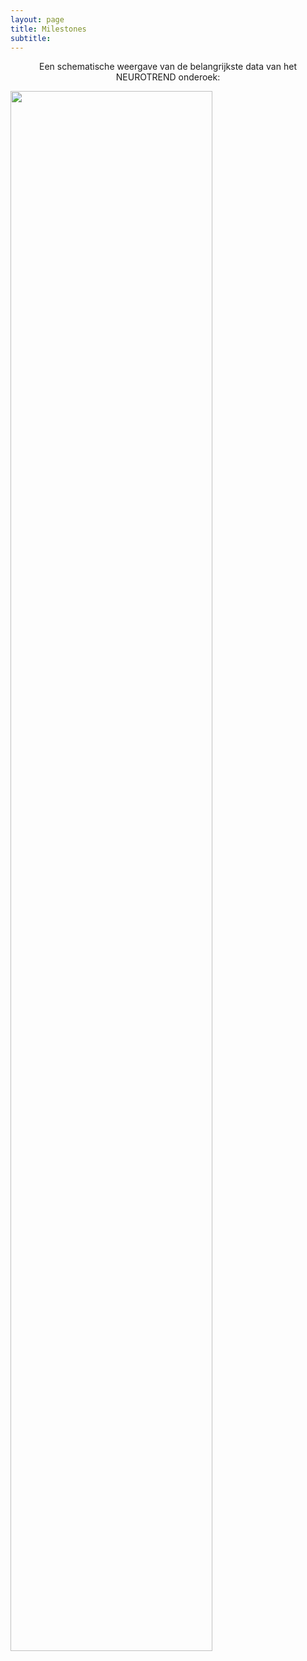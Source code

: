 ```yaml
---
layout: page
title: Milestones
subtitle:
---
```


<div align="center"> 
<p>
Een schematische weergave van de belangrijkste data van het NEUROTREND onderoek:
</p>
</div>


<img src="{{ 'img/milestones.png' | relative_url }}"  style="width:80%" align="center" />
